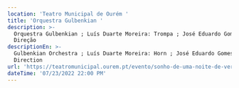 ```yaml
---
location: 'Teatro Municipal de Ourém '
title: 'Orquestra Gulbenkian '
description: >-
  Orquestra Gulbenkian ; Luís Duarte Moreira: Trompa ; José Eduardo Gomes:
  Direção
descriptionEn: >-
  Gulbenkian Orchestra ; Luís Duarte Moreira: Horn ; José Eduardo Gomes:
  Direction
url: 'https://teatromunicipal.ourem.pt/evento/sonho-de-uma-noite-de-verao/'
dateTime: '07/23/2022 22:00 PM'
---
```


